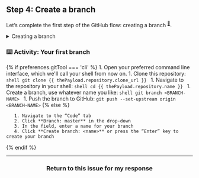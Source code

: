 ## Step 4: Create a branch

Let’s complete the first step of the GitHub flow: creating a branch <sup>[:book:](https://help.github.com/articles/github-glossary/#branch)</sup>.

<details><summary>Creating a branch</summary>

## Creating a branch

:tv: [Video: Branches](https://www.youtube.com/watch?v=xgQmu81G1yY)

You just learned how to create a branch—the first step in the GitHub flow.

Branches are an important part of the GitHub flow because they allow us to separate our work from the `master` branch. In other words, everyone's work is safe while you contribute.

### Tips for using branches

A single project can have hundreds of branches, each suggesting a new change to the `master` branch.

The best way to keep branches organized with a team is to keep them concise and short-lived. In other words, a single branch should represent a single new feature or bug fix. This reduces confusion among contributors when branches are only active for a few days before they’re merged <sup>[definition](https://help.github.com/articles/github-glossary/#merge)</sup> into the `master` branch.

<hr>
</details>

### :keyboard: Activity: Your first branch

{% if preferences.gitTool === 'cli' %}
       1. Open your preferred command line interface, which we'll call your shell from now on.
       1. Clone this repository:
              ```shell
              git clone {{ thePayload.repository.clone_url }}
              ```
       1. Navigate to the repository in your shell:
              ```shell
              cd {{ thePayload.repository.name }}
              ```
       1. Create a branch, use whatever name you like:
              ```shell
              git branch <BRANCH-NAME>
              ```
       1. Push the branch to GitHub:
              ```
              git push --set-upstream origin <BRANCH-NAME>
              ```
{% else %}

       1. Navigate to the “Code” tab
       2. Click **Branch: master** in the drop-down
       3. In the field, enter a name for your branch
       4. Click **Create branch: <name>** or press the “Enter” key to create your branch

{% endif %}
<hr>
<h3 align="center">Return to this issue for my response</h3>
